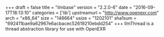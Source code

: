 +++
draft = false
title = "ilmbase"
version = "2.2.0-6"
date = "2016-09-17T18:13:10"
categories = ['lib']
upstreamurl = "http://www.openexr.com"
arch = "x86_64"
size = "148664"
usize = "1202101"
sha1sum = "692411bae9a62967e6acbacec52619210ebdd254"
+++
IlmThread is a thread abstraction library for use with OpenEXR